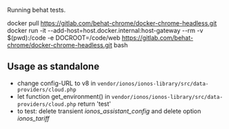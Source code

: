 Running behat tests.

docker pull https://gitlab.com/behat-chrome/docker-chrome-headless.git
docker run -it --add-host=host.docker.internal:host-gateway --rm -v $(pwd):/code -e DOCROOT=/code/web https://gitlab.com/behat-chrome/docker-chrome-headless.git bash

## Usage as standalone
- change config-URL to v8 in `vendor/ionos/ionos-library/src/data-providers/cloud.php`
- let function get_environment() in `vendor/ionos/ionos-library/src/data-providers/cloud.php` return 'test'
- to test: delete transient _ionos_assistant_config_ and delete option _ionos_tariff_

